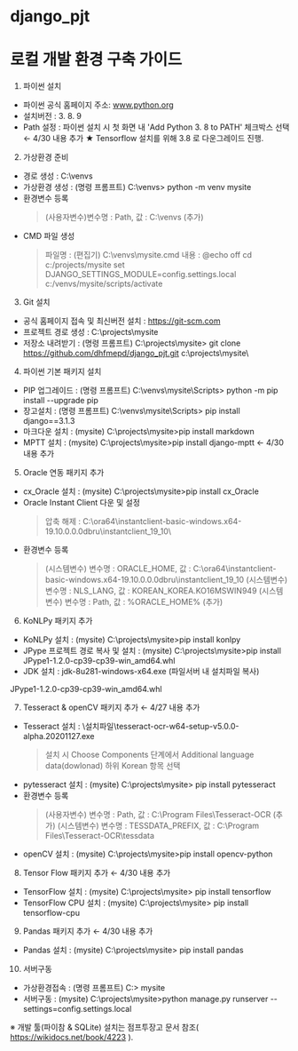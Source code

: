 # django_pjt
# 로컬 개발 환경 구축 가이드

1. 파이썬 설치
  - 파이썬 공식 홈페이지 주소: www.python.org
  - 설치버전 : 3. 8. 9
  - Path 설정 : 파이썬 설치 시 첫 화면 내 'Add Python 3. 8 to PATH' 체크박스 선택       ← 4/30 내용 추가 ★ Tensorflow 설치를 위해 3.8 로 다운그레이드 진행.


2. 가상환경 준비
  - 경로 생성 : C:\venvs
  - 가상환경 생성 : (명령 프롬프트) C:\venvs> python -m venv mysite
  - 환경변수 등록
    > (사용자변수)변수명 : Path, 값 : C:\venvs (추가)
  - CMD 파일 생성
    > 파일명 : (편집기) C:\venvs\mysite.cmd
    > 내용 :
    @echo off
    cd c:/projects/mysite
    set DJANGO_SETTINGS_MODULE=config.settings.local
    c:/venvs/mysite/scripts/activate
  

3. Git 설치
  - 공식 홈페이지 접속 및 최신버전 설치 : https://git-scm.com
  - 프로젝트 경로 생성 : C:\projects\mysite
  - 저장소 내려받기 : (명령 프롬프트) C:\projects\mysite> git clone https://github.com/dhfmepd/django_pjt.git c:\projects\mysite\



4. 파이썬 기본 패키지 설치
  - PIP 업그레이드 : (명령 프롬프트) C:\venvs\mysite\Scripts> python -m pip install --upgrade pip
  - 장고설치 : (명령 프롬프트) C:\venvs\mysite\Scripts> pip install django==3.1.3
  - 마크다운 설치 : (mysite) C:\projects\mysite>pip install markdown
  - MPTT 설치 : (mysite) C:\projects\mysite>pip install django-mptt       ← 4/30 내용 추가



5. Oracle 연동 패키지 추가
  - cx_Oracle 설치 : (mysite) C:\projects\mysite>pip install cx_Oracle
  - Oracle Instant Client 다운 및 설정
    > 압축 해제 : C:\ora64\instantclient-basic-windows.x64-19.10.0.0.0dbru\instantclient_19_10\
  - 환경변수 등록
    > (시스템변수) 변수명 : ORACLE_HOME, 값 : C:\ora64\instantclient-basic-windows.x64-19.10.0.0.0dbru\instantclient_19_10
    > (시스템변수) 변수명 : NLS_LANG, 값 : KOREAN_KOREA.KO16MSWIN949
    > (시스템변수) 변수명 : Path, 값 : %ORACLE_HOME% (추가)

6. KoNLPy 패키지 추가
  - KoNLPy 설치 : (mysite) C:\projects\mysite>pip install konlpy
  - JPype 프로젝트 경로 복사 및 설치 : (mysite) C:\projects\mysite>pip install JPype1-1.2.0-cp39-cp39-win_amd64.whl
  - JDK 설치 : jdk-8u281-windows-x64.exe (파일서버 내 설치파일 복사)



JPype1-1.2.0-cp39-cp39-win_amd64.whl



7. Tesseract & openCV 패키지 추가      ← 4/27 내용 추가
  - Tesseract 설치 : \\설치파일\tesseract-ocr-w64-setup-v5.0.0-alpha.20201127.exe
    > 설치 시 Choose Components 단계에서 Additional language data(dowlonad) 하위 Korean 항목 선택
  - pytesseract 설치 : (mysite) C:\projects\mysite> pip install pytesseract
  - 환경변수 등록
    > (사용자변수) 변수명 : Path, 값 : C:\Program Files\Tesseract-OCR (추가)
    > (시스템변수) 변수명 : TESSDATA_PREFIX, 값 : C:\Program Files\Tesseract-OCR\tessdata
  - openCV 설치 : (mysite) C:\projects\mysite>pip install opencv-python



8. Tensor Flow 패키지 추가 ← 4/30 내용 추가
  - TensorFlow 설치 :  (mysite) C:\projects\mysite> pip install tensorflow
  - TensorFlow CPU 설치 :  (mysite) C:\projects\mysite> pip install tensorflow-cpu



9. Pandas 패키지 추가 ← 4/30 내용 추가
  - Pandas 설치 :  (mysite) C:\projects\mysite> pip install pandas



10. 서버구동
  - 가상환경접속 : (명령 프롬프트) C:\> mysite
  - 서버구동 : (mysite) C:\projects\mysite>python manage.py runserver --settings=config.settings.local



※ 개발 툴(파이참 & SQLite) 설치는 점프투장고 문서 참조( https://wikidocs.net/book/4223 ).
